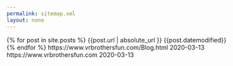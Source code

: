 ```yaml
---
permalink: sitemap.xml
layout: none
---
```


<urlset>
{% for post in site.posts %}
<url>
<loc>{{post.url | absolute_url }}</loc>
<lastmod>{{post.datemodified}}</lastmod>
</url>
{% endfor %}
<url>
<loc>https://www.vrbrothersfun.com/Blog.html</loc>
<lastmod>2020-03-13</lastmod>
</url>
<url>
<loc>https://www.vrbrothersfun.com</loc>
<lastmod>2020-03-13</lastmod>
</url>
</urlset>